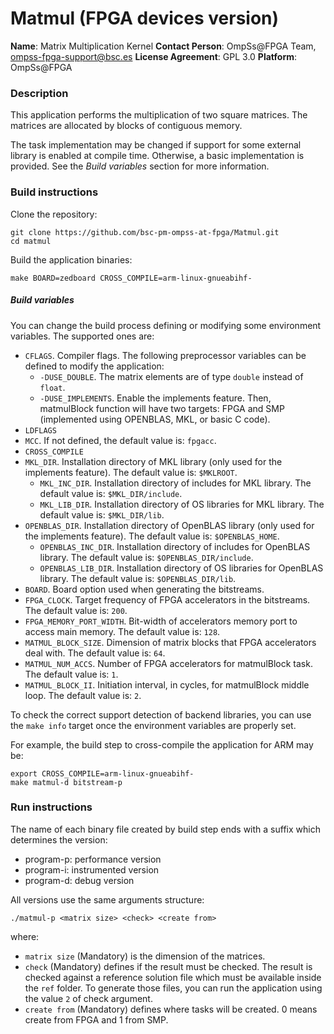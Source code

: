# Matmul (FPGA devices version)

**Name**: Matrix Multiplication Kernel
**Contact Person**: OmpSs@FPGA Team, ompss-fpga-support@bsc.es
**License Agreement**: GPL 3.0
**Platform**: OmpSs@FPGA


### Description
This application performs the multiplication of two square matrices. The matrices are allocated by blocks of contiguous memory.

The task implementation may be changed if support for some external library is enabled at compile time. Otherwise, a basic implementation is provided. See the *Build variables* section for more information.

### Build instructions
Clone the repository:
```
git clone https://github.com/bsc-pm-ompss-at-fpga/Matmul.git
cd matmul
```

Build the application binaries:
```
make BOARD=zedboard CROSS_COMPILE=arm-linux-gnueabihf-
```
##### Build variables
You can change the build process defining or modifying some environment variables.
The supported ones are:
  - `CFLAGS`. Compiler flags. The following preprocessor variables can be defined to modify the application:
    - `-DUSE_DOUBLE`. The matrix elements are of type `double` instead of `float`.
    - `-DUSE_IMPLEMENTS`. Enable the implements feature. Then, matmulBlock function will have two targets: FPGA and SMP (implemented using OPENBLAS, MKL, or basic C code).
  - `LDFLAGS`
  - `MCC`. If not defined, the default value is: `fpgacc`.
  - `CROSS_COMPILE`
  - `MKL_DIR`. Installation directory of MKL library (only used for the implements feature). The default value is: `$MKLROOT`.
    - `MKL_INC_DIR`. Installation directory of includes for MKL library. The default value is: `$MKL_DIR/include`.
    - `MKL_LIB_DIR`. Installation directory of OS libraries for MKL library. The default value is: `$MKL_DIR/lib`.
  - `OPENBLAS_DIR`. Installation directory of OpenBLAS library (only used for the implements feature). The default value is: `$OPENBLAS_HOME`.
    - `OPENBLAS_INC_DIR`. Installation directory of includes for OpenBLAS library. The default value is: `$OPENBLAS_DIR/include`.
    - `OPENBLAS_LIB_DIR`. Installation directory of OS libraries for OpenBLAS library. The default value is: `$OPENBLAS_DIR/lib`.
  - `BOARD`. Board option used when generating the bitstreams.
  - `FPGA_CLOCK`. Target frequency of FPGA accelerators in the bitstreams. The default value is: `200`.
  - `FPGA_MEMORY_PORT_WIDTH`. Bit-width of accelerators memory port to access main memory. The default value is: `128`.
  - `MATMUL_BLOCK_SIZE`. Dimension of matrix blocks that FPGA accelerators deal with. The default value is: `64`.
  - `MATMUL_NUM_ACCS`. Number of FPGA accelerators for matmulBlock task. The default value is: `1`.
  - `MATMUL_BLOCK_II`. Initiation interval, in cycles, for matmulBlock middle loop. The default value is: `2`.

To check the correct support detection of backend libraries, you can use the `make info` target once the environment variables are properly set.

For example, the build step to cross-compile the application for ARM may be:
```
export CROSS_COMPILE=arm-linux-gnueabihf-
make matmul-d bitstream-p
```

### Run instructions
The name of each binary file created by build step ends with a suffix which determines the version:
 - program-p: performance version
 - program-i: instrumented version
 - program-d: debug version

All versions use the same arguments structure:
```
./matmul-p <matrix size> <check> <create from>
```
where:
 - `matrix size` (Mandatory) is the dimension of the matrices.
 - `check` (Mandatory) defines if the result must be checked.
   The result is checked against a reference solution file which must be available inside the `ref` folder.
   To generate those files, you can run the application using the value `2` of check argument.
 - `create from` (Mandatory) defines where tasks will be created.
   0 means create from FPGA and 1 from SMP.
